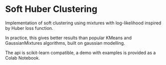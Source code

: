 # Soft Huber Clustering

Implementation of soft clustering using mixtures with log-likelihood inspired by Huber loss function.

In practice, this gives better results than popular KMeans and GaussianMixtures algorithms, built on gaussian modelling.

The api is scikit-learn compatible, a demo with examples is provided as a Colab Notebook.
